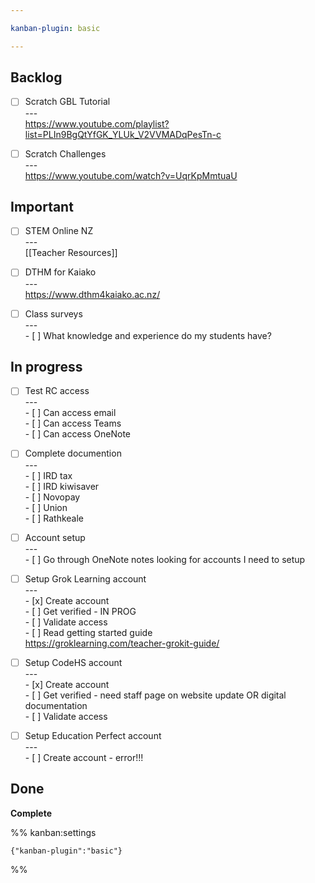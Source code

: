 ```yaml
---

kanban-plugin: basic

---
```


## Backlog

- [ ] Scratch GBL Tutorial<br>---<br>https://www.youtube.com/playlist?list=PLIn9BgQtYfGK_YLUk_V2VVMADqPesTn-c
- [ ] Scratch Challenges<br>---<br>https://www.youtube.com/watch?v=UqrKpMmtuaU


## Important

- [ ] STEM Online NZ<br>---<br>[[Teacher Resources]]
- [ ] DTHM for Kaiako<br>---<br>https://www.dthm4kaiako.ac.nz/
- [ ] Class surveys<br>---<br>- [ ] What knowledge and experience do my students have?


## In progress

- [ ] Test RC access<br>---<br>- [ ] Can access email<br>- [ ] Can access Teams<br>- [ ] Can access OneNote
- [ ] Complete documention<br>---<br>- [ ] IRD tax<br>- [ ] IRD kiwisaver<br>- [ ] Novopay<br>- [ ] Union<br>- [ ] Rathkeale
- [ ] Account setup<br>---<br>- [ ] Go through OneNote notes looking for accounts I need to setup
- [ ] Setup Grok Learning account<br>---<br>- [x] Create account<br>- [ ] Get verified - IN PROG<br>- [ ] Validate access<br>- [ ] Read getting started guide<br>https://groklearning.com/teacher-grokit-guide/
- [ ] Setup CodeHS account<br>---<br>- [x] Create account<br>- [ ] Get verified - need staff page on website update OR digital documentation<br>- [ ] Validate access
- [ ] Setup Education Perfect account<br>---<br>- [ ] Create account - error!!!


## Done

**Complete**




%% kanban:settings
```
{"kanban-plugin":"basic"}
```
%%